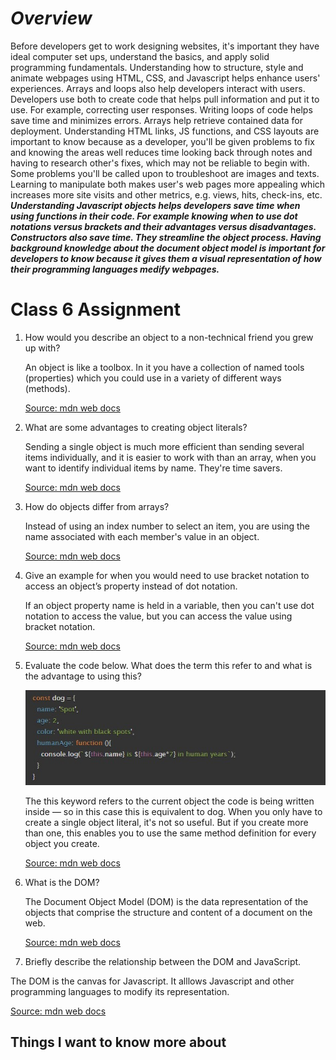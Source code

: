 # ***Overview***

Before developers get to work designing websites, it's important they have ideal computer set ups, understand the basics, and apply solid programming fundamentals.  Understanding how to structure, style and animate webpages using HTML, CSS, and Javascript helps enhance users' experiences.  Arrays and loops also help developers interact with users.  Developers use both to create code that helps pull information and put it to use.  For example, correcting user responses.  Writing loops of code helps save time and minimizes errors.  Arrays help retrieve contained data for deployment.  Understanding HTML links, JS functions, and CSS layouts are important to know because as a developer, you'll be given problems to fix and knowing the areas well reduces time looking back through notes and having to research other's fixes, which may not be reliable to begin with.  Some problems you'll be called upon to troubleshoot are images and texts.  Learning to manipulate both makes user's web pages more appealing which increases more site visits and other metrics, e.g. views, hits, check-ins, etc.  ***Understanding Javascript objects helps developers save time when using functions in their code.  For example knowing when to use dot notations versus brackets and their advantages versus disadvantages. Constructors also save time.  They streamline the object process.  Having background knowledge about the document object model is important for developers to know because it gives them a visual representation of how their programming languages medify webpages.***

# Class 6 Assignment

1. How would you describe an object to a non-technical friend you grew up with?

    An object is like a toolbox.  In it you have a collection of named tools (properties) which you could use in a variety of different ways (methods).  

   [Source: mdn web docs](https://developer.mozilla.org/en-US/docs/Learn/JavaScript/Objects/Basics)

2. What are some advantages to creating object literals?

    Sending a single object is much more efficient than sending several items individually, and it is easier to work with than an array, when you want to identify individual items by name.  They're time savers.    

    [Source: mdn web docs](https://developer.mozilla.org/en-US/docs/Learn/JavaScript/Objects/Basics)

3. How do objects differ from arrays?

     Instead of using an index number to select an item, you are using the name associated with each member's value in an object.
    
    [Source: mdn web docs](https://developer.mozilla.org/en-US/docs/Learn/JavaScript/Objects/Basics)   

4. Give an example for when you would need to use bracket notation to access an object’s property instead of dot notation.

     If an object property name is held in a variable, then you can't use dot notation to access the value, but you can access the value using bracket notation.

   [Source: mdn web docs](https://developer.mozilla.org/en-US/docs/Learn/JavaScript/Objects/Basics)

5. Evaluate the code below. What does the term this refer to and what is the advantage to using this?

   ![CodeBlock](Read6codeblock.jpg)

   The this keyword refers to the current object the code is being written inside — so in this case this is equivalent to dog.  When you only have to create a single object literal, it's not so useful. But if you create more than one, this enables you to use the same method definition for every object you create.

    [Source: mdn web docs](https://developer.mozilla.org/en-US/docs/Learn/JavaScript/Objects/Basics)

6. What is the DOM?

    The Document Object Model (DOM) is the data representation of the objects that comprise the structure and content of a document on the web.

    [Source: mdn web docs](https://developer.mozilla.org/en-US/docs/Web/API/Document_Object_Model/Introduction)

7. Briefly describe the relationship between the DOM and JavaScript.

The DOM is the canvas for Javascript.  It alllows Javascript and other programming languages to modify its representation.

[Source: mdn web docs](https://developer.mozilla.org/en-US/docs/Web/API/Document_Object_Model/Introduction)

## Things I want to know more about

